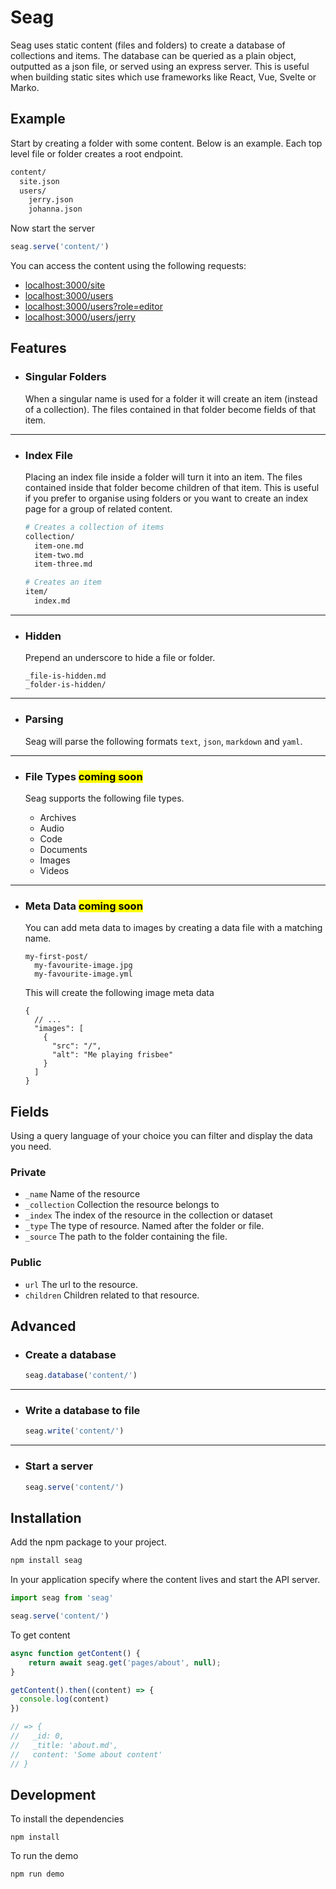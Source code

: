 # Seag

Seag uses static content (files and folders) to create a database of collections and items. The database can be queried as a plain object, outputted as a json file, or served using an express server. This is useful when building static sites which use frameworks like React, Vue, Svelte or Marko.

## Example

Start by creating a folder with some content. Below is an example. Each top level file or folder creates a root endpoint.

```bash
content/
  site.json
  users/
    jerry.json
    johanna.json
```

Now start the server

```js
seag.serve('content/')
```

You can access the content using the following requests:

- [localhost:3000/site](http://localhost:3000/site)
- [localhost:3000/users](http://localhost:3000/users)
- [localhost:3000/users?role=editor](http://localhost:3000/users?role=editor)
- [localhost:3000/users/jerry](http://localhost:3000/users/jerry)


## Features

- ### Singular Folders
  
  When a singular name is used for a folder it will create an item (instead of a collection). The files contained in that folder become fields of that item.

---

- ### Index File

  Placing an index file inside a folder will turn it into an item. The files contained inside that folder become children of that item. This is useful if you prefer to organise using folders or you want to create an index page for a group of related content.

  ```bash
  # Creates a collection of items
  collection/
    item-one.md
    item-two.md
    item-three.md

  # Creates an item
  item/
    index.md
  ```

---

- ### Hidden

  Prepend an underscore to hide a file or folder.

  ```
  _file-is-hidden.md
  _folder-is-hidden/
  ```

---

- ### Parsing

  Seag will parse the following formats `text`, `json`, `markdown` and `yaml`.

---

- ### File Types <mark>coming soon</mark>

  Seag supports the following file types.

  - Archives
  - Audio
  - Code
  - Documents
  - Images
  - Videos

---

- ### Meta Data <mark>coming soon</mark>

  You can add meta data to images by creating a data file with a matching name.

  ```
  my-first-post/
    my-favourite-image.jpg
    my-favourite-image.yml
  ```

  This will create the following image meta data

  ```jsonc
  {
    // ...
    "images": [
      {
        "src": "/",
        "alt": "Me playing frisbee"
      }
    ]
  }
  ```

    
## Fields

Using a query language of your choice you can filter and display the data you need.

### Private

- `_name` Name of the resource
- `_collection` Collection the resource belongs to
- `_index` The index of the resource in the collection or dataset
- `_type` The type of resource. Named after the folder or file.
- `_source` The path to the folder containing the file.

### Public

- `url` The url to the resource.
- `children` Children related to that resource.

## Advanced

- ### Create a database
  
  ```js
  seag.database('content/')
  ```

---

- ### Write a database to file

  ```js
  seag.write('content/')
  ```

---

- ### Start a server

  ```js
  seag.serve('content/')
  ```

## Installation

Add the npm package to your project.

```bash
npm install seag
```

In your application specify where the content lives and start the API server.

```js
import seag from 'seag'

seag.serve('content/')
```

To get content

```js
async function getContent() {
    return await seag.get('pages/about', null);
}

getContent().then((content) => {
  console.log(content)
})

// => {
//   _id: 0,
//   _title: 'about.md',
//   content: 'Some about content'
// }
```

## Development

To install the dependencies

```
npm install
```

To run the demo

```
npm run demo
```
